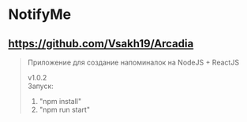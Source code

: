 # NotifyMe
## https://github.com/Vsakh19/Arcadia
>Приложение для создание напоминалок на NodeJS + ReactJS  
>
>v1.0.2  
>Запуск:
>1. "npm install"  
>2. "npm run start"